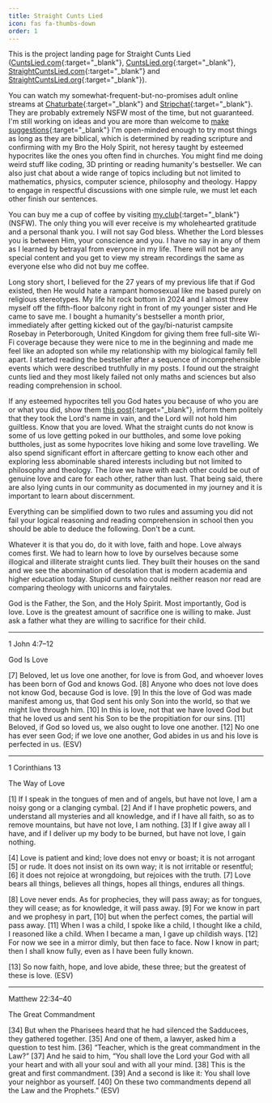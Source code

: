 ```yaml
---
title: Straight Cunts Lied
icon: fas fa-thumbs-down
order: 1
---
```


This is the project landing page for Straight Cunts Lied ([CuntsLied.com](https://cuntslied.com){:target="_blank"}, [CuntsLied.org](https://cuntslied.org){:target="_blank"}, [StraightCuntsLied.com](https://straightcuntslied.com){:target="_blank"} and [StraightCuntsLied.org](https://straightcuntslied.org){:target="_blank"}).

You can watch my somewhat-frequent-but-no-promises adult online streams at [Chaturbate](https://chaturbate.hesaid.love){:target="_blank"} and [Stripchat](https://stripchat.hesaid.love){:target="_blank"}. They are probably extremely NSFW most of the time, but not guaranteed. I'm still working on ideas and you are more than welcome to [make suggestions](../pgp){:target="_blank"} I'm open-minded enough to try most things as long as they are biblical, which is determined by reading scripture and confirming with my Bro the Holy Spirit, not heresy taught by esteemed hypocrites like the ones you often find in churches. You might find me doing weird stuff like coding, 3D printing or reading humanity's bestseller. We can also just chat about a wide range of topics including but not limited to mathematics, physics, computer science, philosophy and theology. Happy to engage in respectful discussions with one simple rule, we must let each other finish our sentences.

You can buy me a cup of coffee by visiting [my.club](https://myclub.hesaid.love/){:target="_blank"} (NSFW). The only thing you will ever receive is my wholehearted gratitude and a personal thank you. I will not say God bless. Whether the Lord blesses you is between Him, your conscience and you. I have no say in any of them as I learned by betrayal from everyone in my life. There will not be any special content and you get to view my stream recordings the same as everyone else who did not buy me coffee.

Long story short, I believed for the 27 years of my previous life that if God existed, then He would hate a rampant homosexual like me based purely on religious stereotypes. My life hit rock bottom in 2024 and I almost threw myself off the fifth-floor balcony right in front of my younger sister and He came to save me. I bought a humanity's bestseller a month prior, immediately after getting kicked out of the gay/bi-naturist campsite Rosebay in Peterborough, United Kingdom for giving them free full-site Wi-Fi coverage because they were nice to me in the beginning and made me feel like an adopted son while my relationship with my biological family fell apart. I started reading the bestseller after a sequence of incomprehensible events which were described truthfully in my posts. I found out the straight cunts lied and they most likely failed not only maths and sciences but also reading comprehension in school.

If any esteemed hypocrites tell you God hates you because of who you are or what you did, show them [this post](../posts/on-homosexuality/){:target="_blank"}, inform them politely that they took the Lord's name in vain, and the Lord will not hold him guiltless. Know that you are loved. What the straight cunts do not know is some of us love getting poked in our buttholes, and some love poking buttholes, just as some hypocrites love hiking and some love travelling. We also spend significant effort in aftercare getting to know each other and exploring less abominable shared interests including but not limited to philosophy and theology. The love we have with each other could be out of genuine love and care for each other, rather than lust. That being said, there are also lying cunts in our community as documented in my journey and it is important to learn about discernment.

Everything can be simplified down to two rules and assuming you did not fail your logical reasoning and reading comprehension in school then you should be able to deduce the following. Don't be a cunt.

Whatever it is that you do, do it with love, faith and hope. Love always comes first. We had to learn how to love by ourselves because some illogical and illiterate straight cunts lied. They built their houses on the sand and we see the abomination of desolation that is modern academia and higher education today. Stupid cunts who could neither reason nor read are comparing theology with unicorns and fairytales.

God is the Father, the Son, and the Holy Spirit. Most importantly, God is love. Love is the greatest amount of sacrifice one is willing to make. Just ask a father what they are willing to sacrifice for their child.

---

1 John 4:7–12

God Is Love

[7] Beloved, let us love one another, for love is from God, and whoever loves has been born of God and knows God. [8] Anyone who does not love does not know God, because God is love. [9] In this the love of God was made manifest among us, that God sent his only Son into the world, so that we might live through him. [10] In this is love, not that we have loved God but that he loved us and sent his Son to be the propitiation for our sins. [11] Beloved, if God so loved us, we also ought to love one another. [12] No one has ever seen God; if we love one another, God abides in us and his love is perfected in us. (ESV)

---

1 Corinthians 13

The Way of Love

[1] If I speak in the tongues of men and of angels, but have not love, I am a noisy gong or a clanging cymbal. [2] And if I have prophetic powers, and understand all mysteries and all knowledge, and if I have all faith, so as to remove mountains, but have not love, I am nothing. [3] If I give away all I have, and if I deliver up my body to be burned, but have not love, I gain nothing.

[4] Love is patient and kind; love does not envy or boast; it is not arrogant [5] or rude. It does not insist on its own way; it is not irritable or resentful; [6] it does not rejoice at wrongdoing, but rejoices with the truth. [7] Love bears all things, believes all things, hopes all things, endures all things.

[8] Love never ends. As for prophecies, they will pass away; as for tongues, they will cease; as for knowledge, it will pass away. [9] For we know in part and we prophesy in part, [10] but when the perfect comes, the partial will pass away. [11] When I was a child, I spoke like a child, I thought like a child, I reasoned like a child. When I became a man, I gave up childish ways. [12] For now we see in a mirror dimly, but then face to face. Now I know in part; then I shall know fully, even as I have been fully known.

[13] So now faith, hope, and love abide, these three; but the greatest of these is love. (ESV)

---

Matthew 22:34–40

The Great Commandment

[34] But when the Pharisees heard that he had silenced the Sadducees, they gathered together. [35] And one of them, a lawyer, asked him a question to test him. [36] “Teacher, which is the great commandment in the Law?” [37] And he said to him, “You shall love the Lord your God with all your heart and with all your soul and with all your mind. [38] This is the great and first commandment. [39] And a second is like it: You shall love your neighbor as yourself. [40] On these two commandments depend all the Law and the Prophets.” (ESV)